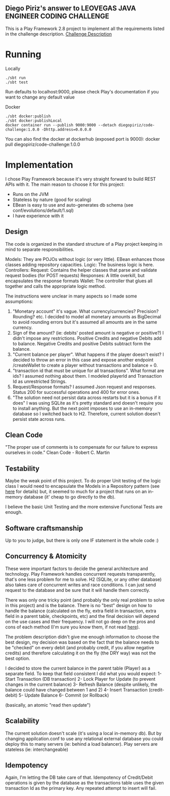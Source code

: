 
Diego Piriz's answer to LEOVEGAS JAVA ENGINEER CODING CHALLENGE
---------------------------------------------------------------

This is a Play Framework 2.8 project to implement all the requirements listed in the challenge description.
[Challenge Description](https://c.smartrecruiters.com/sr-company-attachments-prod/53a13fa7e4b0a3111eed2e30/525e9d87-3a5d-415b-a63f-1f689974c691?r=s3)

# Running

Locally

    ./sbt run
    ./sbt test

Run defaults to localhost:9000, please check Play's documentation if you want to change any default value

Docker

    ./sbt docker:publish
    ./sbt docker:publishLocal
    docker container run --publish 9000:9000 --detach diegopiriz/code-challenge:1.0.0 -Dhttp.address=0.0.0.0

You can also find the docker at dockerhub (exposed port is 9000):
     docker pull diegopiriz/code-challenge:1.0.0

# Implementation

I chose Play Framework because it's very straight forward to build REST APIs with it.
The main reason to choose it for this project:
 * Runs on the JVM
 * Stateless by nature (good for scaling)
 * EBean is easy to use and auto-generates db schema (see conf/evolutions/default/1.sql)
 * I have experience with it

Design
------
The code is organized in the standard structure of a Play project keeping in mind to separate responsibilities.

 Models: They are POJOs without logic (or very little). EBean enhances those classes adding repository capacities.
 Logic: The business logic is here.
 Controllers:
    Request: Contains the helper classes that parse and validate request bodies (for POST requests)
    Responses: A little overkill, but encapsulates the response formats
    Wallet: The controller that glues all together and calls the appropriate logic method.

The instructions were unclear in many aspects so I made some assumptions:
1. "Monetary account" it's vague. What currency/currencies? Precision? Rounding? etc.
   I decided to model all monetary amounts as BigDecimal to avoid rounding errors but it's assumed all amounts are
   in the same currency.
2. Sign of the amount? (ie: debits' posted amount is negative or positive?)
   I didn't impose any restrictions.
   Positive Credits and negative Debits add to balance.
   Negative Credits and positive Debits subtract form the balance.
3. "Current balance per player".
   What happens if the player doesn't exist?
   I decided to throw an error in this case and expose another endpoint /createWallet to create a player without
   transactions and balance = 0.
4. "transaction id that must be unique for all transactions".
   What format are ids?
   I assumed nothing about them. I modeled playerId and Transaction Id as unrestricted Strings.
5. Request/Response formats?
   I assumed Json request and responses.
   Status 200 for successful operations and 400 for error ones.
6. "The solution need not persist data across restarts but it is a bonus if it does"
   I was using SQLite as it's pretty standard and doesn't require you to install anything. But the next point imposes
   to use an in-memory database so I switched back to H2. Therefore, current solution doesn't persist state across
   runs.

Clean Code
----------
"The proper use of comments is to compensate for our failure to express ourselves in code." 
Clean Code - Robert C. Martin

Testability
-----------
Maybe the weak point of this project.
To do proper Unit testing of the logic class I would need to encapsulate the Models in a Repository 
pattern (see [here](https://www.playframework.com/documentation/2.8.x/JavaTest#Unit-testing-models) for details) but,
it seemed to much for a project that runs on an in-memory database (it' cheap to go directly to the db).

I believe the basic Unit Testing and the more extensive Functional Tests are enough.

Software craftsmanship
----------------------
Up to you to judge, but there is only one IF statement in the whole code :)

Concurrency  & Atomicity
------------------------
These were important factors to decide the general architecture and technology.
Play Framework handles concurrent requests transparently, that's one less problem for me to solve.
H2 (SQLite, or any other database) also takes care of concurrent writes and race conditions. I can just send
request to the database and be sure that it will handle them correctly.

There was only one tricky point (and probably the only real problem to solve in this project) and is the balance.
There is no "best" design on how to handle the balance (calculated on the fly, extra field in transaction, extra field 
in a parent table, checkpoints, etc) and the final decision will depend on the use cases and their frequency.
I will not go deep on the pros and cons of each method (I'm sure you know them, if not read 
[here](https://stackoverflow.com/questions/4373968/database-design-calculating-the-account-balance)).

The problem description didn't give me enough information to choose the best design, my decision was based on the fact
that the balance needs to be "checked" on every debit (and probably credit, if you allow negative credits) and
therefore calculating it on the fly (the DRY way) was not the best option.

I decided to store the current balance in the parent table (Player) as a separate field.
To keep that field consistent I did what you would expect:
    1- Start Transaction (DB transaction)
    2- Lock Player for Update (to prevent changes in the current balance)
    3- Refresh Balance (despite unlikely, the balance could have changed between 1 and 2)
    4- Insert Transaction (credit-debit)
    5- Update Balance
    6- Commit (or Rollback)

(basically, an atomic "read then update")

Scalability
-----------
The current solution doesn't scale (it's using a local in-memory db). But by changing appilcation.conf to use any
relational external database you could deploy this to many servers (ie: behind a load balancer).
Play servers are stateless (ie: interchangeable)

Idempotency
-----------
Again, I'm letting the DB take care of that. Idempotency of Credit/Debit operations is given by the database as the
transactions table uses the given transaction Id as the primary key. Any repeated attempt to insert will fail.
